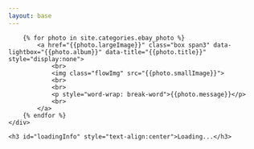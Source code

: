 ```yaml
---
layout: base
---
```


<link rel="stylesheet" href="/css/photo.css" type="text/css" />
<link rel="stylesheet" href="/css/lightbox.css" type="text/css" />

<div class="container">
	<div class="container-fluid" id="ebay_photo">

        {% for photo in site.categories.ebay_photo %}
        	<a href="{{photo.largeImage}}" class="box span3" data-lightbox="{{photo.album}}" data-title="{{photo.title}}" style="display:none">
        		<br>
        		<img class="flowImg" src="{{photo.smallImage}}">
        		<br>
        		<br>
        		<p style="word-wrap: break-word">{{photo.message}}</p>
        		<br>
        	</a>  
        {% endfor %}
    </div>

    <h3 id="loadingInfo" style="text-align:center">Loading...</h3>
</div>

<script src="/js/masonry.pkgd.min.js"></script>
<script src="/js/imagesloaded.3.1.8.js"></script>
<script src="/js/lightbox.2.7.1.js"></script>
 

<script>
    $(document).ready(function(){
        var $container=$("#ebay_photo");
        $container.imagesLoaded(function(){

            $(".box").css({display:"block"});
            $("#loadingInfo").css({display:"none"});
            $container.masonry({
                itemSelector:'.box',
                isAnimated:true,
            });

        });
    })
</script>